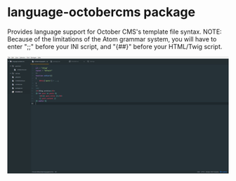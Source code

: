 # language-octobercms package

Provides language support for October CMS's template file syntax.
NOTE: Because of the limitations of the Atom grammar system, you will have to enter ";;" before your INI script, and "{##}" before your HTML/Twig script.

![A screenshot of your package](https://github.com/dqsully/language-octobercms/blob/master/screenshot.png?raw=true)
